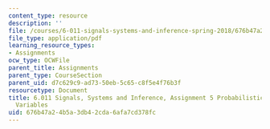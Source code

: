 ```yaml
---
content_type: resource
description: ''
file: /courses/6-011-signals-systems-and-inference-spring-2018/676b47a24b5a3db42cda6afa7cd378fc_MIT6_011S18ps5.pdf
file_type: application/pdf
learning_resource_types:
- Assignments
ocw_type: OCWFile
parent_title: Assignments
parent_type: CourseSection
parent_uid: d7c629c9-ad73-50eb-5c65-c8f5e4f76b3f
resourcetype: Document
title: 6.011 Signals, Systems and Inference, Assignment 5 Probabilistic Models, Random
  Variables
uid: 676b47a2-4b5a-3db4-2cda-6afa7cd378fc
---
```

